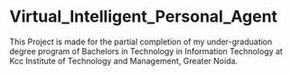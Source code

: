 # Virtual_Intelligent_Personal_Agent
 This Project is made for the partial completion of my under-graduation degree program of Bachelors in Technology in Information Technology at Kcc Institute of Technology and Management, Greater Noida.
